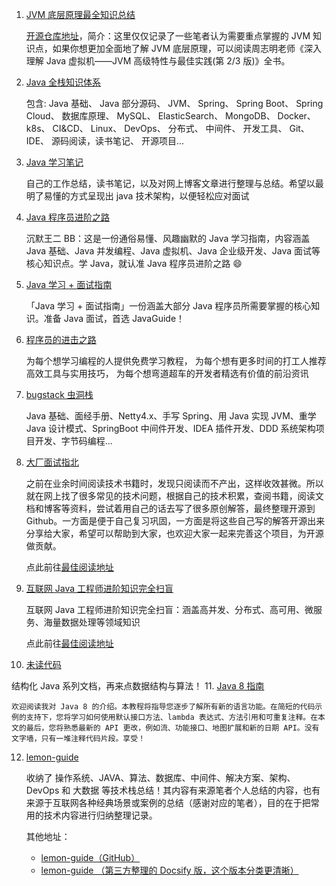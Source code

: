 1. [JVM 底层原理最全知识总结](https://doocs.github.io/jvm/)

   [开源仓库地址](https://github.com/doocs/jvm)，简介：这里仅仅记录了一些笔者认为需要重点掌握的 JVM 知识点，如果你想更加全面地了解 JVM 底层原理，可以阅读周志明老师《深入理解 Java 虚拟机——JVM 高级特性与最佳实践(第 2/3 版)》全书。

2. [Java 全栈知识体系](https://www.pdai.tech/)

   包含: Java 基础、 Java 部分源码、 JVM、 Spring、 Spring Boot、 Spring Cloud、 数据库原理、 MySQL、 ElasticSearch、 MongoDB、 Docker、 k8s、 CI&CD、 Linux、 DevOps、 分布式、 中间件、 开发工具、 Git、 IDE、 源码阅读，读书笔记、 开源项目...
3. [Java 学习笔记](https://java.isture.com/)

   自己的工作总结，读书笔记，以及对网上博客文章进行整理与总结。希望以最明了易懂的方式呈现出 java 技术架构，以便轻松应对面试
4. [Java 程序员进阶之路](https://tobebetterjavaer.com/)

   沉默王二 BB：这是一份通俗易懂、风趣幽默的 Java 学习指南，内容涵盖 Java 基础、Java 并发编程、Java 虚拟机、Java 企业级开发、Java 面试等核心知识点。学 Java，就认准 Java 程序员进阶之路 😄
5. [Java 学习 + 面试指南](https://javaguide.cn/)

   「Java 学习 + 面试指南」一份涵盖大部分 Java 程序员所需要掌握的核心知识。准备 Java 面试，首选 JavaGuide！
6. [程序员的进击之路](https://www.didispace.com/)

   为每个想学习编程的人提供免费学习教程， 为每个想有更多时间的打工人推荐高效工具与实用技巧， 为每个想弯道超车的开发者精选有价值的前沿资讯
7. [bugstack 虫洞栈](https://bugstack.cn/)

   Java 基础、面经手册、Netty4.x、手写 Spring、用 Java 实现 JVM、重学 Java 设计模式、SpringBoot 中间件开发、IDEA 插件开发、DDD 系统架构项目开发、字节码编程...
8. [大厂面试指北](https://github.com/NotFound9/interviewGuide)

   之前在业余时间阅读技术书籍时，发现只阅读而不产出，这样收效甚微。所以就在网上找了很多常见的技术问题，根据自己的技术积累，查阅书籍，阅读文档和博客等资料，尝试着用自己的话去写了很多原创解答，最终整理开源到 Github。一方面是便于自己复习巩固，一方面是将这些自己写的解答开源出来分享给大家，希望可以帮助到大家，也欢迎大家一起来完善这个项目，为开源做贡献。

   点此前往[最佳阅读地址](https://notfound9.github.io/interviewGuide/#/)
9. [互联网 Java 工程师进阶知识完全扫盲](https://github.com/doocs/advanced-java)

   互联网 Java 工程师进阶知识完全扫盲：涵盖高并发、分布式、高可用、微服务、海量数据处理等领域知识

   点此前往[最佳阅读地址](https://doocs.github.io/advanced-java/#/)
10. [未读代码](https://www.wdbyte.com/)

   结构化 Java 系列文档，再来点数据结构与算法！
11. [Java 8 指南](https://github.com/winterbe/java8-tutorial)

    欢迎阅读我对 Java 8 的介绍。本教程将指导您逐步了解所有新的语言功能。在简短的代码示例的支持下，您将学习如何使用默认接口方法、lambda 表达式、方法引用和可重复注释。在本文的最后，您将熟悉最新的 API 更改，例如流、功能接口、地图扩展和新的日期 API。没有文字墙，只有一堆注释代码片段。享受！
12. [lemon-guide](https://gitee.com/yu120/lemon-guide)

    收纳了 操作系统、JAVA、算法、数据库、中间件、解决方案、架构、DevOps 和 大数据 等技术栈总结！其内容有来源笔者个人总结的内容，也有来源于互联网各种经典场景或案例的总结（感谢对应的笔者），目的在于把常用的技术内容进行归纳整理记录。

    其他地址：

    * [lemon-guide（GitHub）](https://github.com/yu120/lemon-guide)
    * [lemon-guide （第三方整理的 Docsify 版，这个版本分类更清晰）](https://gitee.com/wu-you3399/docs-lemon)
